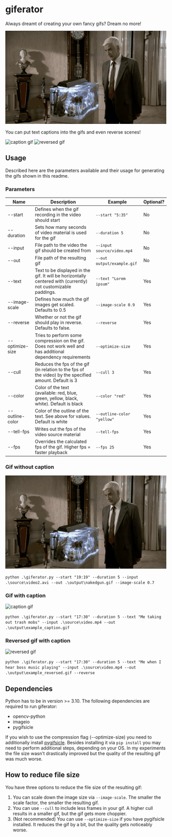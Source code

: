 # giferator

Always dreamt of creating your own fancy gifs? Dream no more!

![naked gun](examples/nakedgun.gif)

You can put text captions into the gifs and even reverse scenes!

![caption gif](examples/example_caption.gif)
![reversed gif](examples/example_reversed.gif)

## Usage

Described here are the parameters available and their usage for generating the gifs shown in this readme.

### Parameters

| Name | Description | Example | Optional? |
|------|-------------|---------|-----------|
| --start | Defines when the gif recording in the video should start | `--start "5:35"` | No |
| --duration | Sets how many seconds of video material is used for the gif | `--duration 5` | No |
| --input | File path to the video the gif should be created from | `--input source/video.mp4` | No |
| --out | File path of the resulting gif | `--out output/example.gif` | No |
| --text | Text to be displayed in the gif. It will be horizontally centered with (currently) not customizable paddings. | `--text "Lorem ipsum"` | Yes |
| --image-scale | Defines how much the gif images get scaled. Defaults to 0.5 | `--image-scale 0.9` | Yes |
| --reverse | Whether or not the gif should play in reverse. Defaults to false. | `--reverse` | Yes |
| --optimize-size | Tries to perform some compression on the gif. Does not work well and has additional dependency requirements | `--optimize-size` | Yes |
| --cull | Reduces the fps of the gif (in relation to the fps of the video) by the specified amount. Default is 3 | `--cull 3` | Yes |
| --color | Color of the text (available: red, blue, green, yellow, black, white). Default is black | `--color "red"`| Yes |
| --outline-color | Color of the outline of the text. See above for values. Default is white | `--outline-color "yellow"` | Yes |
| --tell-fps | Writes out the fps of the video source material | `--tell-fps` | Yes |
| --fps | Overrides the calculated fps of the gif. Higher fps = faster playback | `--fps 25` | Yes |

### Gif without caption

![naked gun](examples/nakedgun.gif)

`python .\giferator.py --start "19:19" --duration 5 --input .\source\video2.avi --out .\output\nakedgun.gif --image-scale 0.7`

### Gif with caption

![caption gif](examples/example_caption.gif)

`python .\giferator.py --start "17:30" --duration 5 --text "Me taking out trash mobs" --input .\source\video.mp4 --out .\output\example_caption.gif`

### Reversed gif with caption

![reversed gif](examples/example_reversed.gif)

`python .\giferator.py --start "17:30" --duration 5 --text "Me when I hear boss music playing" --input .\source\video.mp4 --out .\output\example_reversed.gif --reverse`

## Dependencies

Python has to be in version >= 3.10.
The following dependencies are required to run giferator:

* opencv-python
* imageio
* pygifsicle

If you wish to use the compression flag (--optimize-size) you need to additionally install [pygifsicle](https://pypi.org/project/pygifsicle/).
Besides installing it via `pip install` you may need to perform additional steps, depending on your OS.
In my experiments the file size wasn't drastically improved but the quality of the resulting gif was much worse.

## How to reduce file size

You have three options to reduce the file size of the resulting gif:

1. You can scale down the image size via `--image-scale`. The smaller the scale factor, the smaller the resulting gif.
2. You can use `--cull` to include less frames in your gif. A higher cull results in a smaller gif, but the gif gets more choppier.
3. (Not recommended) You can use `--optimize-size` if you have pygifsicle installed. It reduces the gif by a bit, but the quality gets noticeably worse.